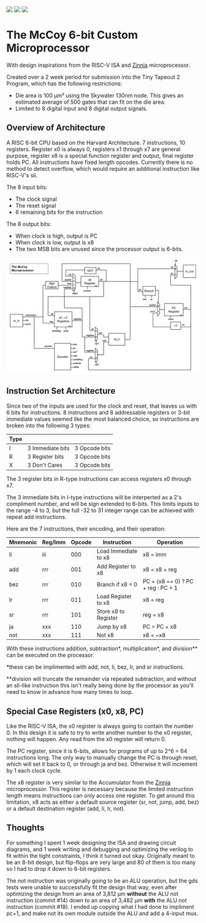 ![](../../workflows/gds/badge.svg) ![](../../workflows/docs/badge.svg) ![](../../workflows/test/badge.svg)

# The McCoy 6-bit Custom Microprocessor 

With design inspirations from the RISC-V ISA and [Zinnia](https://github.com/cpldcpu/tinytapeout_mcpu5) microprocessor.

Created over a 2 week period for submission into the Tiny Tapeout 2 Program, which has the following restrictions:

 - Die area is 100 µm² using the Skywater 130nm node. This gives an estimated average of 500 gates that can fit on the die area.
 - Limited to 8 digital input and 8 digital output signals.

## Overview of Architecture

A RISC 6-bit CPU based on the Harvard Architecture. 7 instructions, 10 registers. Register x0 is always 0, registers x1 through x7 are general purpose, register x8 is a special function register and output, final register holds PC. All instructions have fixed length opcodes. Currently there is no method to detect overflow, which would require an additional instruction like RISC-V's sli. 

The 8 input bits:
 - The clock signal
 - The reset signal
 - 6 remaining bits for the instruction

The 8 output bits:
 - When clock is high, output is PC
 - When clock is low, output is x8
 - The two MSB bits are unused since the processor output is 6-bits.

![circuit diagram](./McCoy_Diagram.png)

## Instruction Set Architecture

Since two of the inputs are used for the clock and reset, that leaves us with 6 bits for instructions. 8 instructions and 8 addressable registers or 3-bit immediate values seemed like the most balanced choice, so instructions are broken into the following 3 types:

| Type |  |  |
|---|---|---|
| I | 3 Immediate bits | 3 Opcode bits |
| R | 3 Register bits | 3 Opcode bits |
| X | 3 Don't Cares | 3 Opcode bits |

The 3 register bits in R-type instructions can access registers x0 through x7.

The 3 immediate bits in I-type instructions will be interperted as a 2's compliment number, and will be sign extended to 6-bits. This limits inputs to the range -4 to 3, but the full -32 to 31 integer range can be achieved with repeat add instructions.

Here are the 7 instructions, their encoding, and their operation:

| Mnemonic | Reg/Imm | Opcode | Instruction | Operation |
| ---      |---|---|---|---|
| li | iii | 000 | Load Immediate to x8 | x8 = imm |
| add | rrr | 001 | Add Register to x8 | x8 = x8 + reg |
| bez | rrr | 010 | Branch if x8 = 0 | PC = (x8 == 0) ? PC + reg : PC + 1 |
| lr | rrr | 011 | Load Register to x8 | x8 = reg |
| sr | rrr | 101 | Store x8 to Register | reg = x8 |
| ja | xxx | 110 | Jump by x8 | PC = PC + x8 |
| not | xxx | 111 | Not x8 | x8 = ~x8 |


With these instructions addition, subtraction*, multiplication*, and division** can be executed on the processor. 

*these can be implimented with add, not, li, bez, lr, and sr instructions.

**division will truncate the remainder via repeated subtraction, and without an sli-like instruction this isn't really being done by the processor as you'll need to know in advance how many times to loop.

## Special Case Registers (x0, x8, PC)

Like the RISC-V ISA, the x0 register is always going to contain the number 0. In this design it is safe to try to write another number to the x0 register, nothing will happen. Any read from the x0 register will return 0.

The PC register, since it is 6-bits, allows for programs of up to 2^6 = 64 instructions long. The only way to manually change the PC is through reset, which will set it back to 0, or through ja and bez. Otherwise it will increment by 1 each clock cycle.

The x8 register is very similar to the Accumulator from the [Zinnia](https://github.com/cpldcpu/tinytapeout_mcpu5) microprocessor. This register is necessary because the limited instruction length means instructions can only access one register. To get around this limitation, x8 acts as either a default source register (sr, not, jump, add, bez) or a default destination register (add, li, lr, not). 

## Thoughts 

For something I spent 1 week designing the ISA and drawing circuit diagrams, and 1 week writing and debugging and optimizing the verilog to fit within the tight constraints, I think it turned out okay. Originally meant to be an 8-bit design, but flip-flops are very large and 80 of them is too many so I had to drop it down to 6-bit registers.

The not instruction was originally going to be an ALU operation, but the gds tests were unable to successfully fit the design that way, even after optimizing the design from an area of 3,812 µm **without** the ALU not instruction (commit #14) down to an area of 3,482 µm **with** the ALU not instruction (commit #18). I ended up copying what I had done to impliment pc+1, and make not its own module outside the ALU and add a 4-input mux.


